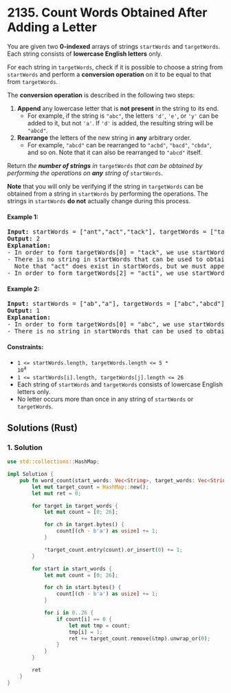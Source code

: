 # 2135. Count Words Obtained After Adding a Letter
You are given two **0-indexed** arrays of strings `startWords` and `targetWords`. Each string consists of **lowercase English letters** only.

For each string in `targetWords`, check if it is possible to choose a string from `startWords` and perform a **conversion operation** on it to be equal to that from `targetWords`.

The **conversion operation** is described in the following two steps:

1. **Append** any lowercase letter that is **not present** in the string to its end.
    * For example, if the string is `"abc"`, the letters `'d'`, `'e'`, or `'y'` can be added to it, but not `'a'`. If `'d'` is added, the resulting string will be `"abcd"`.
2. **Rearrange** the letters of the new string in **any** arbitrary order.
    * For example, `"abcd"` can be rearranged to `"acbd"`, `"bacd"`, `"cbda"`, and so on. Note that it can also be rearranged to `"abcd"` itself.

Return *the **number of strings** in* `targetWords` *that can be obtained by performing the operations on **any** string of* `startWords`.

**Note** that you will only be verifying if the string in `targetWords` can be obtained from a string in `startWords` by performing the operations. The strings in `startWords` **do not** actually change during this process.

#### Example 1:
<pre>
<strong>Input:</strong> startWords = ["ant","act","tack"], targetWords = ["tack","act","acti"]
<strong>Output:</strong> 2
<strong>Explanation:</strong>
- In order to form targetWords[0] = "tack", we use startWords[1] = "act", append 'k' to it, and rearrange "actk" to "tack".
- There is no string in startWords that can be used to obtain targetWords[1] = "act".
  Note that "act" does exist in startWords, but we must append one letter to the string before rearranging it.
- In order to form targetWords[2] = "acti", we use startWords[1] = "act", append 'i' to it, and rearrange "acti" to "acti" itself.
</pre>

#### Example 2:
<pre>
<strong>Input:</strong> startWords = ["ab","a"], targetWords = ["abc","abcd"]
<strong>Output:</strong> 1
<strong>Explanation:</strong>
- In order to form targetWords[0] = "abc", we use startWords[0] = "ab", add 'c' to it, and rearrange it to "abc".
- There is no string in startWords that can be used to obtain targetWords[1] = "abcd".
</pre>

#### Constraints:
* <code>1 <= startWords.length, targetWords.length <= 5 * 10<sup>4</sup></code>
* `1 <= startWords[i].length, targetWords[j].length <= 26`
* Each string of `startWords` and `targetWords` consists of lowercase English letters only.
* No letter occurs more than once in any string of `startWords` or `targetWords`.

## Solutions (Rust)

### 1. Solution
```Rust
use std::collections::HashMap;

impl Solution {
    pub fn word_count(start_words: Vec<String>, target_words: Vec<String>) -> i32 {
        let mut target_count = HashMap::new();
        let mut ret = 0;

        for target in target_words {
            let mut count = [0; 26];

            for ch in target.bytes() {
                count[(ch - b'a') as usize] += 1;
            }

            *target_count.entry(count).or_insert(0) += 1;
        }

        for start in start_words {
            let mut count = [0; 26];

            for ch in start.bytes() {
                count[(ch - b'a') as usize] += 1;
            }

            for i in 0..26 {
                if count[i] == 0 {
                    let mut tmp = count;
                    tmp[i] = 1;
                    ret += target_count.remove(&tmp).unwrap_or(0);
                }
            }
        }

        ret
    }
}
```
